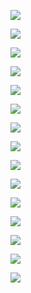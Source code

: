 ![](https://www.nta.go.jp/tmp/7011ebe9-ac05-4878-98d8-db0f2b9210c1/images/5704b805f68fec5c41ad02f30a91e378cea51004bce6349add18ceb1e8a13117.jpg)

![](https://www.nta.go.jp/tmp/7011ebe9-ac05-4878-98d8-db0f2b9210c1/images/dd96659987f1aa4b46b699f093c5960ef72ced41f619e444351a9989812e4d8a.jpg)

![](https://www.nta.go.jp/tmp/7011ebe9-ac05-4878-98d8-db0f2b9210c1/images/229645b88d8f3d636995c84449901817709d8964a4c36273901135e49e49ab42.jpg)

![](https://www.nta.go.jp/tmp/7011ebe9-ac05-4878-98d8-db0f2b9210c1/images/56207b38ca687be0ba78cbf053e45a05ac44d0d1856b2ad448b5c8a9deaeeb2e.jpg)

![](https://www.nta.go.jp/tmp/7011ebe9-ac05-4878-98d8-db0f2b9210c1/images/9ff9397f4e73850cbc1004395701da2d05600579a9fc5e1536452921c24cdf2d.jpg)

![](https://www.nta.go.jp/tmp/7011ebe9-ac05-4878-98d8-db0f2b9210c1/images/35efaa87aff094616465fa976200348d2c1624906fd353de0eb390f5f8b892d2.jpg)

![](https://www.nta.go.jp/tmp/7011ebe9-ac05-4878-98d8-db0f2b9210c1/images/6c561b0312bc4ad5b58211270807af597f0a5d8a6f0ca552746358c5d1fad0ed.jpg)

![](https://www.nta.go.jp/tmp/7011ebe9-ac05-4878-98d8-db0f2b9210c1/images/5fcbbd029ef6bcb0441eb57d293d745362a7b8fef295092e199067cf26e3166b.jpg)

![](https://www.nta.go.jp/tmp/7011ebe9-ac05-4878-98d8-db0f2b9210c1/images/7aca272a5bcbf78dd1addd730f23295e3cba3ab474b00e4068d8f2a70b5a38c7.jpg)

![](https://www.nta.go.jp/tmp/7011ebe9-ac05-4878-98d8-db0f2b9210c1/images/99d34130508974a531d0639d9802e036b63bcdc72d67fd964340977a206e70f0.jpg)

![](https://www.nta.go.jp/tmp/7011ebe9-ac05-4878-98d8-db0f2b9210c1/images/d74cd490af0a11be9f78bee7eec137f2dbb4c6a914c7880d12722eb490d8eca6.jpg)

![](https://www.nta.go.jp/tmp/7011ebe9-ac05-4878-98d8-db0f2b9210c1/images/391bdcd15203a94550d5c2897b9a0f844e8e9cfe0c1da5f78e01fda84ec17bbc.jpg)

![](https://www.nta.go.jp/tmp/7011ebe9-ac05-4878-98d8-db0f2b9210c1/images/761ebe733a30b67aca498e8e1ab8b29b88e578df8e14b8ebccb89dcda1dad91c.jpg)

![](https://www.nta.go.jp/tmp/7011ebe9-ac05-4878-98d8-db0f2b9210c1/images/30d7175b947f4cfb3d1fe2c564fb4599d05ca79740b0c8604e93213f13096698.jpg)

![](https://www.nta.go.jp/tmp/7011ebe9-ac05-4878-98d8-db0f2b9210c1/images/501db70a2c58d8f32a314e59172f2682528bb22ac2d5d5f289a29b74a806cdec.jpg)